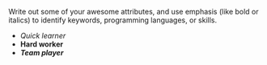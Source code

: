 Write out some of your awesome attributes, and use emphasis (like bold or italics) to identify keywords, programming languages, or skills. 
* *Quick learner* 
* **Hard worker**
* ***Team player***
